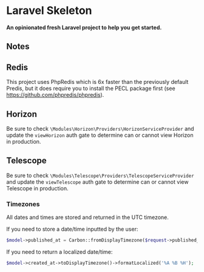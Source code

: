 # Laravel Skeleton

**An opinionated fresh Laravel project to help you get started.**

## Notes

## Redis

This project uses PhpRedis which is 6x faster than the previously default Predis, but it does require you to install the PECL package first (see https://github.com/phpredis/phpredis).

## Horizon

Be sure to check `\Modules\Horizon\Providers\HorizonServiceProvider` and update the `viewHorizon` auth gate to determine can or cannot view Horizon in production.

## Telescope

Be sure to check `\Modules\Telescope\Providers\TelescopeServiceProvider` and update the `viewTelescope` auth gate to determine can or cannot view Telescope in production.

### Timezones

All dates and times are stored and returned in the UTC timezone.

If you need to store a date/time inputted by the user:

```php
$model->published_at = Carbon::fromDisplayTimezone($request->published_at);
```

If you need to return a localized date/time:

```php
$model->created_at->toDisplayTimezone()->formatLocalized('%A %B %H');
```
